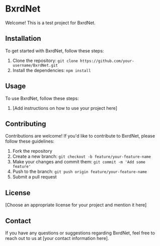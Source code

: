 # BxrdNet

Welcome! This is a test project for BxrdNet.

## Installation

To get started with BxrdNet, follow these steps:

1. Clone the repository: `git clone https://github.com/your-username/BxrdNet.git`
2. Install the dependencies: `npm install`

## Usage

To use BxrdNet, follow these steps:

1. [Add instructions on how to use your project here]

## Contributing

Contributions are welcome! If you'd like to contribute to BxrdNet, please follow these guidelines:

1. Fork the repository
2. Create a new branch: `git checkout -b feature/your-feature-name`
3. Make your changes and commit them: `git commit -m 'Add some feature'`
4. Push to the branch: `git push origin feature/your-feature-name`
5. Submit a pull request

## License

[Choose an appropriate license for your project and mention it here]

## Contact

If you have any questions or suggestions regarding BxrdNet, feel free to reach out to us at [your contact information here].
